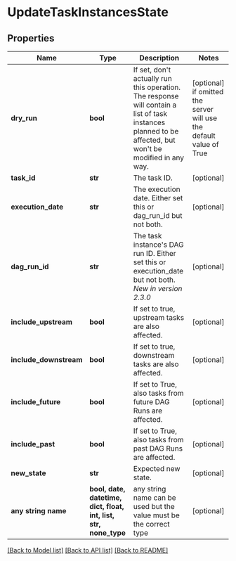 # UpdateTaskInstancesState


## Properties
Name | Type | Description | Notes
------------ | ------------- | ------------- | -------------
**dry_run** | **bool** | If set, don&#39;t actually run this operation. The response will contain a list of task instances planned to be affected, but won&#39;t be modified in any way.  | [optional]  if omitted the server will use the default value of True
**task_id** | **str** | The task ID. | [optional] 
**execution_date** | **str** | The execution date. Either set this or dag_run_id but not both. | [optional] 
**dag_run_id** | **str** | The task instance&#39;s DAG run ID. Either set this or execution_date but not both.  *New in version 2.3.0*  | [optional] 
**include_upstream** | **bool** | If set to true, upstream tasks are also affected. | [optional] 
**include_downstream** | **bool** | If set to true, downstream tasks are also affected. | [optional] 
**include_future** | **bool** | If set to True, also tasks from future DAG Runs are affected. | [optional] 
**include_past** | **bool** | If set to True, also tasks from past DAG Runs are affected. | [optional] 
**new_state** | **str** | Expected new state. | [optional] 
**any string name** | **bool, date, datetime, dict, float, int, list, str, none_type** | any string name can be used but the value must be the correct type | [optional]

[[Back to Model list]](../README.md#documentation-for-models) [[Back to API list]](../README.md#documentation-for-api-endpoints) [[Back to README]](../README.md)


